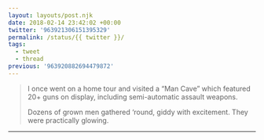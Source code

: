 ```yaml
---
layout: layouts/post.njk
date: 2018-02-14 23:42:02 +00:00
twitter: '963921306151395329'
permalink: /status/{{ twitter }}/
tags: 
  - tweet
  - thread
previous: '963920882694479872'
---
```


> I once went on a home tour and visited a “Man Cave” which featured 20+ guns on display, including semi-automatic assault weapons.
> 
> Dozens of grown men gathered ‘round, giddy with excitement. They were practically glowing.

---
